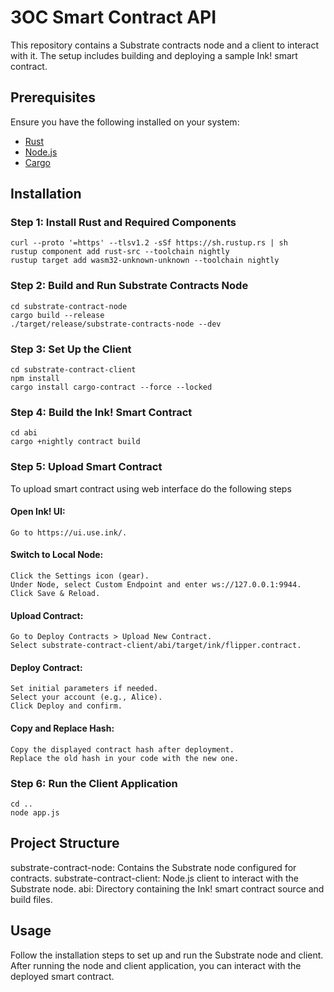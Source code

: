 # 3OC Smart Contract API

This repository contains a Substrate contracts node and a client to interact with it. The setup includes building and deploying a sample Ink! smart contract.

## Prerequisites

Ensure you have the following installed on your system:
- [Rust](https://www.rust-lang.org/tools/install)
- [Node.js](https://nodejs.org/)
- [Cargo](https://doc.rust-lang.org/cargo/getting-started/installation.html)

## Installation

### Step 1: Install Rust and Required Components

```
curl --proto '=https' --tlsv1.2 -sSf https://sh.rustup.rs | sh
rustup component add rust-src --toolchain nightly
rustup target add wasm32-unknown-unknown --toolchain nightly
```
### Step 2: Build and Run Substrate Contracts Node
```
cd substrate-contract-node
cargo build --release
./target/release/substrate-contracts-node --dev
```

### Step 3: Set Up the Client
```
cd substrate-contract-client
npm install 
cargo install cargo-contract --force --locked
```

### Step 4: Build the Ink! Smart Contract
```
cd abi
cargo +nightly contract build
```
### Step 5: Upload Smart Contract
To upload smart contract using web interface do the following steps

#### Open Ink! UI:
    Go to https://ui.use.ink/.
 
#### Switch to Local Node:
    Click the Settings icon (gear).
    Under Node, select Custom Endpoint and enter ws://127.0.0.1:9944.
    Click Save & Reload.
  
#### Upload Contract:
    Go to Deploy Contracts > Upload New Contract.
    Select substrate-contract-client/abi/target/ink/flipper.contract.
  
#### Deploy Contract:
    Set initial parameters if needed.
    Select your account (e.g., Alice).
    Click Deploy and confirm.
  
#### Copy and Replace Hash:
    Copy the displayed contract hash after deployment.
    Replace the old hash in your code with the new one.

### Step 6: Run the Client Application
```
cd ..
node app.js
```

## Project Structure
    
substrate-contract-node: Contains the Substrate node configured for contracts.
substrate-contract-client: Node.js client to interact with the Substrate node.
abi: Directory containing the Ink! smart contract source and build files.

## Usage

Follow the installation steps to set up and run the Substrate node and client. After running the node and client application, you can interact with the deployed smart contract.
